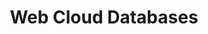 ---
title: Web Cloud Databases
slug: clouddb
excerpt: Inicie as suas bases de dados em apenas alguns cliques, a OVHcloud ocupa-se do resto.
order: 04
sections: Primeiros passos, Configuração, Recursos técnicos
---